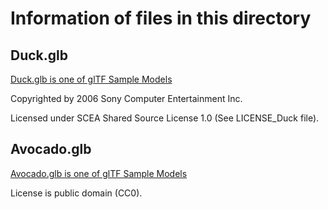 # Information of files in this directory
## Duck.glb 
[Duck.glb is one of glTF Sample Models](https://github.com/KhronosGroup/glTF-Sample-Models/tree/master/2.0/Duck)

Copyrighted by 2006 Sony Computer Entertainment Inc.

Licensed under SCEA Shared Source License 1.0 (See LICENSE_Duck file).

## Avocado.glb
[Avocado.glb is one of glTF Sample Models](https://github.com/KhronosGroup/glTF-Sample-Models/tree/master/2.0/Avocado)

License is public domain (CC0).


